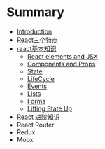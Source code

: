 # Summary

* [Introduction](README.md)
* [React三个特点](chapter1.md)
* [react基本知识](reactji-ben-zhi-shi.md)
  * [React elements and JSX](reactji-ben-zhi-shi/react-elements.md)
  * [Components and Props](reactji-ben-zhi-shi/components-and-props.md)
  * [State](reactji-ben-zhi-shi/state.md)
  * [LifeCycle](reactji-ben-zhi-shi/lifecycle.md)
  * [Events](reactji-ben-zhi-shi/events.md)
  * [Lists](reactji-ben-zhi-shi/lists.md)
  * [Forms](reactji-ben-zhi-shi/forms.md)
  * [Lifting State Up](reactji-ben-zhi-shi/lifting-state-up.md)
* [React 进阶知识](rendering-ui-with-react.md)
* React Router
* Redux
* Mobx

